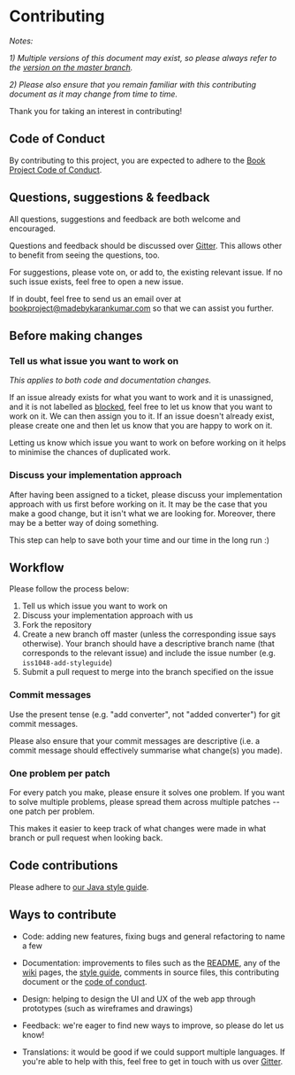 # Contributing

*Notes:*

*1) Multiple versions of this document may exist, so please always refer to the [version on the master branch](https://github.com/knjk04/book-project/edit/master/CONTRIBUTING.md).*

*2) Please also ensure that you remain familiar with this contributing document as it may change from time to time.*

Thank you for taking an interest in contributing!

## Code of Conduct

By contributing to this project, you are expected to adhere to the [Book Project Code of Conduct](https://github.com/knjk04/book-project/blob/master/CODE_OF_CONDUCT.md). 

## Questions, suggestions & feedback

All questions, suggestions and feedback are both welcome and encouraged. 

Questions and feedback should be discussed over [Gitter](https://gitter.im/book-project-community). This allows other to benefit from seeing the questions, too.

For suggestions, please vote on, or add to, the existing relevant issue. If no such issue exists, feel free to open a new issue.

If in doubt, feel free to send us an email over at bookproject@madebykarankumar.com so that we can assist you further.

## Before making changes

### Tell us what issue you want to work on

*This applies to both code and documentation changes.*

If an issue already exists for what you want to work and it is unassigned, and it is not labelled as [blocked](https://github.com/knjk04/book-project/labels/blocked), feel free to let us know that you want to work on it. We can then assign you to it. If an issue doesn't already exist, please create one and then let us know that you are happy to work on it.

Letting us know which issue you want to work on before working on it helps to minimise the chances of duplicated work.

### Discuss your implementation approach

After having been assigned to a ticket, please discuss your implementation approach with us first before working on it. It may be the case that you make a good change, but it isn't what we are looking for. Moreover, there may be a better way of doing something.

This step can help to save both your time and our time in the long run :)

## Workflow

Please follow the process below:

1. Tell us which issue you want to work on
2. Discuss your implementation approach with us
3. Fork the repository
4. Create a new branch off master (unless the corresponding issue says otherwise). Your branch should have a descriptive branch name (that corresponds to the relevant issue) and include the issue number (e.g. `iss1048-add-styleguide`)
5. Submit a pull request to merge into the branch specified on the issue

### Commit messages

Use the present tense (e.g. "add converter", not "added converter") for git commit messages.

Please also ensure that your commit messages are descriptive (i.e. a commit message should effectively summarise what change(s) you made).

### One problem per patch

For every patch you make, please ensure it solves one problem. If you want to solve multiple problems, please spread them across multiple patches -- one patch per problem.

This makes it easier to keep track of what changes were made in what branch or pull request when looking back.

## Code contributions

Please adhere to [our Java style guide](https://github.com/knjk04/book-project/blob/master/STYLEGUIDE.md).

## Ways to contribute

- Code: adding new features, fixing bugs and general refactoring to name a few

- Documentation: improvements to files such as the [README](https://github.com/knjk04/book-project/blob/master/README.md), any of the [wiki](https://github.com/knjk04/book-project/wiki) pages, the [style guide](https://github.com/knjk04/book-project/blob/master/STYLEGUIDE.md), comments in source files, this contributing document or the [code of conduct](https://github.com/knjk04/book-project/blob/master/CODE_OF_CONDUCT.md).

- Design: helping to design the UI and UX of the web app through prototypes (such as wireframes and drawings)

- Feedback: we're eager to find new ways to improve, so please do let us know!

- Translations: it would be good if we could support multiple languages. If you're able to help with this, feel free to get in touch with us over [Gitter](https://gitter.im/book-project-community).
